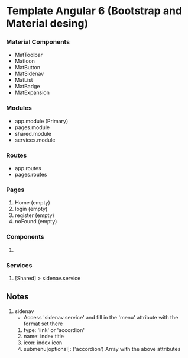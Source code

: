 # Template Angular 6 (Bootstrap and Material desing)

### Material Components
* MatToolbar
* MatIcon
* MatButton
* MatSidenav
* MatList
* MatBadge
* MatExpansion

### Modules
* app.module (Primary)
* pages.module
* shared.module
* services.module

### Routes
* app.routes
* pages.routes

### Pages
1. Home (empty)
2. login (empty)
3. register (empty)
4. noFound (empty)

### Components
1. 

### Services
1. [Shared] > sidenav.service


## Notes

1. sidenav
    - Access 'sidenav.service' and fill in the 'menu' attribute with the format set there
    1. type: 'link' or 'accordion'
    2. name: index title
    3. icon: index icon
    4. submenu[optional]: ('accordion') Array with the above attributes




